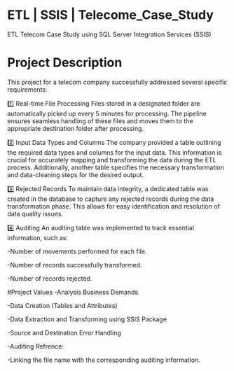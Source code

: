 # ETL | SSIS | Telecome_Case_Study
ETL Telecom Case Study using SQL Server Integration Services (SSIS)
# Project Description
This project for a telecom company successfully addressed several specific requirements:

1️⃣ Real-time File Processing
Files stored in a designated folder are automatically picked up every 5 minutes for processing. The pipeline ensures seamless handling of these files and moves them to the appropriate destination folder after processing.

2️⃣ Input Data Types and Columns
The company provided a table outlining the required data types and columns for the input data. This information is crucial for accurately mapping and transforming the data during the ETL process. Additionally, another table specifies the necessary transformation and data-cleaning steps for the desired output.

3️⃣ Rejected Records
To maintain data integrity, a dedicated table was created in the database to capture any rejected records during the data transformation phase. This allows for easy identification and resolution of data quality issues.

4️⃣ Auditing
An auditing table was implemented to track essential information, such as:

-Number of movements performed for each file.

-Number of records successfully transformed.

-Number of records rejected.

#Project Values
-Analysis Business Demands

-Data Creation (Tables and Attributes)

-Data Extraction and Transforming using SSIS Package

-Source and Destination Error Handling

-Auditing
Refrence:

-Linking the file name with the corresponding auditing information.
